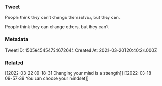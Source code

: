 ### Tweet
People think they can’t change themselves, but they can.

People think they can change others, but they can’t.

### Metadata
Tweet ID: 1505645454754672644
Created At: 2022-03-20T20:40:24.000Z

### Related
[[2022-03-22 09-18-31 Changing your mind is a strength]]
[[2022-03-18 09-57-39 You can choose your mindset]]

